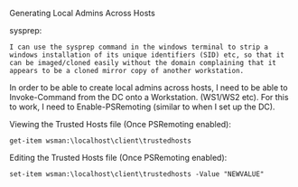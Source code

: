 Generating Local Admins Across Hosts

sysprep: 

    I can use the sysprep command in the windows terminal to strip a windows installation of its unique identifiers (SID) etc, so that it can be imaged/cloned easily without the domain complaining that it appears to be a cloned mirror copy of another workstation. 


In order to be able to create local admins across hosts, I need to be able to Invoke-Command from the DC onto a Workstation. (WS1/WS2 etc). For this to work, I need to Enable-PSRemoting (similar to when I set up the DC).

Viewing the Trusted Hosts file (Once PSRemoting enabled): 

    get-item wsman:\localhost\client\trustedhosts

Editing the Trusted Hosts file (Once PSRemoting enabled): 

    set-item wsman:\localhost\client\trustedhosts -Value "NEWVALUE"



